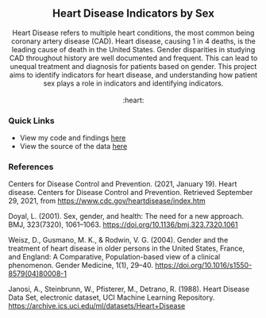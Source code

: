 
<!-- PROJECT LOGO AND INTRO SECTION -->
<br />
<div align="center">
  <h2 align="center">Heart Disease Indicators by Sex</h2>

  <p align="center">
    Heart Disease refers to multiple heart conditions, the most common being coronary artery disease (CAD). Heart disease, causing 1 in 4 deaths, is the leading cause of death in the United States.
Gender disparities in studying CAD throughout history are well documented and frequent. This can lead to unequal treatment and diagnosis for patients based on gender.
This project aims to identify indicators for heart disease, and understanding how patient sex plays a role in indicators and identifying indicators.
    <br />
    <br />
    :heart:
    
  </p>
  
</div>



### Quick Links

* View my code and findings [here](writeup.Rmd)
* View the source of the data [here](https://archive.ics.uci.edu/dataset/45/heart+disease)

### References
Centers for Disease Control and Prevention. (2021, January 19). Heart disease. Centers for Disease Control
and Prevention. Retrieved September 29, 2021, from https://www.cdc.gov/heartdisease/index.htm

Doyal, L. (2001). Sex, gender, and health: The need for a new approach. BMJ, 323(7320), 1061–1063.
https://doi.org/10.1136/bmj.323.7320.1061

Weisz, D., Gusmano, M. K., & Rodwin, V. G. (2004). Gender and the treatment of heart disease in older persons
in the United States, France, and England: A Comparative, Population-based view of a clinical phenomenon. Gender Medicine, 1(1), 29–40. https://doi.org/10.1016/s1550-8579(04)80008-1

Janosi, A., Steinbrunn, W., Pfisterer, M., Detrano, R. (1988). Heart Disease Data Set, electronic dataset, UCI 
Machine Learning Repository. https://archive.ics.uci.edu/ml/datasets/Heart+Disease

